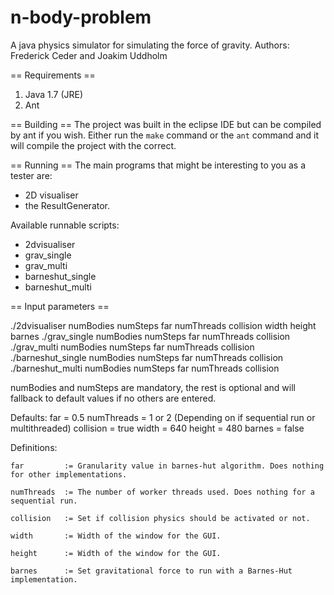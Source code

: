 n-body-problem
==============
A java physics simulator for simulating the force of gravity.
Authors: Frederick Ceder and Joakim Uddholm

== Requirements ==
1. Java 1.7 (JRE)
2. Ant

== Building ==
The project was built in the eclipse IDE but can be compiled by ant if 
you wish. Either run the `make` command or the `ant` command and it will
compile the project with the correct.

== Running ==
The main programs that might be interesting to you as a tester are: 
 - 2D visualiser
 - the ResultGenerator. 

Available runnable scripts:
 - 2dvisualiser
 - grav_single
 - grav_multi
 - barneshut_single
 - barneshut_multi

== Input parameters ==

./2dvisualiser numBodies numSteps far numThreads collision width height barnes
./grav_single numBodies numSteps far numThreads collision
./grav_multi numBodies numSteps far numThreads collision
./barneshut_single numBodies numSteps far numThreads collision
./barneshut_multi numBodies numSteps far numThreads collision

numBodies and numSteps are mandatory, the rest is optional and will fallback to default values
if no others are entered.

Defaults:
	far			= 0.5
	numThreads 	= 1 or 2 	(Depending on if sequential run or multithreaded)
	collision	= true
	width 		= 640
	height 		= 480
	barnes 		= false


Definitions:
	
	far 		:= Granularity value in barnes-hut algorithm. Does nothing for other implementations. 
	
	numThreads 	:= The number of worker threads used. Does nothing for a sequential run.

	collision 	:= Set if collision physics should be activated or not.
	
	width		:= Width of the window for the GUI.
	
	height		:= Width of the window for the GUI.
	
	barnes		:= Set gravitational force to run with a Barnes-Hut implementation.
